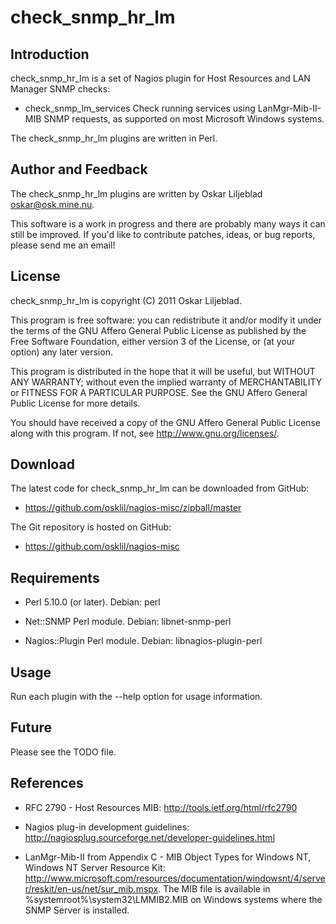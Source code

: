 check_snmp_hr_lm
================

Introduction
------------

check_snmp_hr_lm is a set of Nagios plugin for Host Resources and LAN
Manager SNMP checks:

 * check_snmp_lm_services
   Check running services using LanMgr-Mib-II-MIB SNMP requests, as
   supported on most Microsoft Windows systems.

The check_snmp_hr_lm plugins are written in Perl.

Author and Feedback
-------------------

The check_snmp_hr_lm plugins are written by Oskar Liljeblad <oskar@osk.mine.nu>.

This software is a work in progress and there are probably many ways it can
still be improved. If you'd like to contribute patches, ideas, or bug
reports, please send me an email!

License
-------

check_snmp_hr_lm is copyright (C) 2011 Oskar Liljeblad.

This program is free software: you can redistribute it and/or modify
it under the terms of the GNU Affero General Public License as
published by the Free Software Foundation, either version 3 of the
License, or (at your option) any later version.

This program is distributed in the hope that it will be useful,
but WITHOUT ANY WARRANTY; without even the implied warranty of
MERCHANTABILITY or FITNESS FOR A PARTICULAR PURPOSE.  See the
GNU Affero General Public License for more details.

You should have received a copy of the GNU Affero General Public License
along with this program.  If not, see <http://www.gnu.org/licenses/>.

Download
--------

The latest code for check_snmp_hr_lm can be downloaded from GitHub:

 * <https://github.com/osklil/nagios-misc/zipball/master>

The Git repository is hosted on GitHub:

 * <https://github.com/osklil/nagios-misc>

Requirements
------------

 * Perl 5.10.0 (or later).
   Debian: perl

 * Net::SNMP Perl module.
   Debian: libnet-snmp-perl

 * Nagios::Plugin Perl module.
   Debian: libnagios-plugin-perl

Usage
-----

Run each plugin with the --help option for usage information.

Future
------

Please see the TODO file.

References
----------

 * RFC 2790 - Host Resources MIB:
   <http://tools.ietf.org/html/rfc2790>

 * Nagios plug-in development guidelines:
   <http://nagiosplug.sourceforge.net/developer-guidelines.html>

 * LanMgr-Mib-II from Appendix C - MIB Object Types for Windows NT, Windows NT Server Resource Kit:
   <http://www.microsoft.com/resources/documentation/windowsnt/4/server/reskit/en-us/net/sur_mib.mspx>.
   The MIB file is available in %systemroot%\system32\LMMIB2.MIB on Windows systems where the SNMP
   Server is installed.
